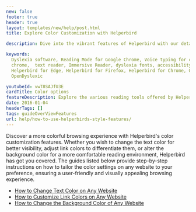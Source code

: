 ```yaml
---
new: false
footer: true
header: true
layout: templates/new/help/post.html
title: Explore Color Customization with Helperbird

description: Dive into the vibrant features of Helperbird with our detailed guides on color customization. Learn how to effortlessly change text, link, and background colors on any website to enhance readability and aesthetics. Our step-by-step tutorials empower you to personalize your browsing experience to suit your visual preferences, creating a more engaging and accessible digital environment.

keywords:
  Dyslexia software, Reading Mode for Google Chrome, Voice typing for chrome, Text to speech for
  chrome,  text reader, Immersive Reader, dyslexia fonts, accessibility software, dyslexia software,
  Helperbird for Edge, Helperbird for Firefox, Helperbird for Chrome, Opendyslexic for Chrome,
  OpenDyslexic

youtubeId: vwT8SAJfU3E
cardTitle: Color options
featureDescription: Explore the various reading tools offered by Helperbird to enhance your browsing experience.
date: 2016-01-04
headerTags: []
tags: guideOverViewFeatures
url: help/how-to-use-helperbirds-style-features/
---
```



Discover a more colorful browsing experience with Helperbird's color customization features. Whether you wish to change the text color for better visibility, adjust link colors to differentiate them, or alter the background color for a more comfortable reading environment, Helperbird has got you covered. The guides listed below provide step-by-step instructions on how to tailor the color settings on any website to your preference, ensuring a user-friendly and visually appealing browsing experience.





- [How to Change Text Color on Any Website](https://www.helperbird.com/help/change-text-color-on-any-website)
- [How to Customize Link Colors on Any Website](https://www.helperbird.com/help/how-to-customize-link-colors-on-any-website)
- [How to Change the Background Color of Any Website](https://www.helperbird.com/help/how-to-change-the-background-color-of-any-website)
